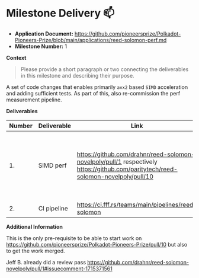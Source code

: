 # Milestone Delivery :mailbox:

* **Application Document:** <https://github.com/pioneersprize/Polkadot-Pioneers-Prize/blob/main/applications/reed-solomon-perf.md>
* **Milestone Number:** 1

**Context** 
> Please provide a short paragraph or two connecting the deliverables in this milestone and describing their purpose.

A set of code changes that enables primarily `avx2` based `SIMD` acceleration and adding sufficient tests. As part of this, also re-commission the perf measurement pipeline.

**Deliverables**

| Number | Deliverable | Link | Notes |
| ------------- | ------------- | ------------- |------------- |
| 1. | SIMD perf | <https://github.com/drahnr/reed-solomon-novelpoly/pull/1> respectively <https://github.com/paritytech/reed-solomon-novelpoly/pull/10> | Due to a lack of permissions I had to target my own fork for the pipeline runs |
| 2.  | CI pipeline | <https://ci.fff.rs/teams/main/pipelines/reed-solomon> |  |

**Additional Information**

This is the only pre-requisite to be able to start work on <https://github.com/pioneersprize/Polkadot-Pioneers-Prize/pull/10> but also to get the work merged.

Jeff B. already did a review pass <https://github.com/drahnr/reed-solomon-novelpoly/pull/1#issuecomment-1715371561>
